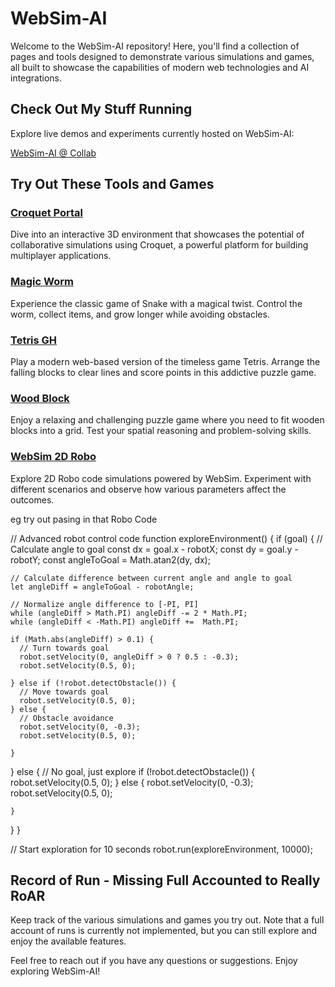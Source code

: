 # WebSim-AI

Welcome to the WebSim-AI repository! Here, you'll find a collection of pages and tools designed to demonstrate various simulations and games, all built to showcase the capabilities of modern web technologies and AI integrations.

## Check Out My Stuff Running

Explore live demos and experiments currently hosted on WebSim-AI:

[WebSim-AI @ Collab](https://websim.ai/@Collab)

## Try Out These Tools and Games

### [Croquet Portal](https://profi-thon-site.vercel.app/CroquetPortal.html)
Dive into an interactive 3D environment that showcases the potential of collaborative simulations using Croquet, a powerful platform for building multiplayer applications.

### [Magic Worm](https://profi-thon-site.vercel.app/MagicWorm.html)
Experience the classic game of Snake with a magical twist. Control the worm, collect items, and grow longer while avoiding obstacles.

### [Tetris GH](https://profi-thon-site.vercel.app/Tetris_GH.html)
Play a modern web-based version of the timeless game Tetris. Arrange the falling blocks to clear lines and score points in this addictive puzzle game.

### [Wood Block](https://profi-thon-site.vercel.app/WoodBlock.html)
Enjoy a relaxing and challenging puzzle game where you need to fit wooden blocks into a grid. Test your spatial reasoning and problem-solving skills.

### [WebSim 2D Robo](https://profi-thon-site.vercel.app/WebSim2D.html)
Explore 2D Robo code simulations powered by WebSim. Experiment with different scenarios and observe how various parameters affect the outcomes.

eg try out pasing in that Robo Code 

// Advanced robot control code
function exploreEnvironment() {
  if (goal) {
    // Calculate angle to goal
    const dx = goal.x - robotX;
    const dy = goal.y - robotY;
    const angleToGoal = Math.atan2(dy, dx);
    
    // Calculate difference between current angle and angle to goal
    let angleDiff = angleToGoal - robotAngle;
    
    // Normalize angle difference to [-PI, PI]
    while (angleDiff > Math.PI) angleDiff -= 2 * Math.PI;
    while (angleDiff < -Math.PI) angleDiff +=  Math.PI;
    
    if (Math.abs(angleDiff) > 0.1) {
      // Turn towards goal
      robot.setVelocity(0, angleDiff > 0 ? 0.5 : -0.3);
      robot.setVelocity(0.5, 0);

    } else if (!robot.detectObstacle()) {
      // Move towards goal
      robot.setVelocity(0.5, 0);
    } else {
      // Obstacle avoidance
      robot.setVelocity(0, -0.3);
      robot.setVelocity(0.5, 0);

    }
  } else {
    // No goal, just explore
    if (!robot.detectObstacle()) {
      robot.setVelocity(0.5, 0);
    } else {
      robot.setVelocity(0, -0.3);
      robot.setVelocity(0.5, 0);

    }
  }
}

// Start exploration for 10 seconds
robot.run(exploreEnvironment, 10000);
        

## Record of Run - Missing Full Accounted to Really RoAR

Keep track of the various simulations and games you try out. Note that a full account of runs is currently not implemented, but you can still explore and enjoy the available features.

Feel free to reach out if you have any questions or suggestions. Enjoy exploring WebSim-AI!
